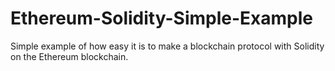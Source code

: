 # Ethereum-Solidity-Simple-Example
Simple example of how easy it is to make a blockchain protocol with Solidity on the Ethereum blockchain.
